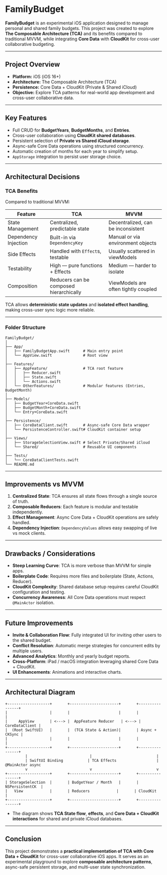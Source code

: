 # FamilyBudget

**FamilyBudget** is an experimental iOS application designed to manage personal and shared family budgets. This project was created to explore **The Composable Architecture (TCA)** and its benefits compared to traditional MVVM, while integrating **Core Data** with **CloudKit** for cross-user collaborative budgeting.

---

## Project Overview

- **Platform:** iOS (iOS 16+)
- **Architecture:** The Composable Architecture (TCA)
- **Persistence:** Core Data + CloudKit (Private & Shared iCloud)
- **Objective:** Explore TCA patterns for real-world app development and cross-user collaborative data.

---

## Key Features

- Full CRUD for **BudgetYears**, **BudgetMonths**, and **Entries**.
- Cross-user collaboration using **CloudKit shared databases**.
- Persistent selection of **Private vs Shared iCloud storage**.
- Async-safe Core Data operations using structured concurrency.
- Automatic creation of months for each year to simplify setup.
- `AppStorage` integration to persist user storage choice.

---

## Architectural Decisions

### TCA Benefits

Compared to traditional MVVM:

| Feature                         | TCA                                      | MVVM                                         |
|---------------------------------|-----------------------------------------|----------------------------------------------|
| State Management                | Centralized, predictable state          | Decentralized, can be inconsistent          |
| Dependency Injection            | Built-in via `DependencyKey`            | Manual or via environment objects           |
| Side Effects                    | Handled with `Effect`s, testable        | Usually scattered in viewModels             |
| Testability                     | High — pure functions + Effects         | Medium — harder to isolate                  |
| Composition                     | Reducers can be composed hierarchically| ViewModels are often tightly coupled        |

TCA allows **deterministic state updates** and **isolated effect handling**, making cross-user sync logic more reliable.

---

### Folder Structure

```
FamilyBudget/
│
├── App/
│   ├── FamilyBudgetApp.swift      # Main entry point
│   └── AppView.swift              # Root view
│
├── Features/
│   ├── AppFeature/                # TCA root feature
│   │   ├── Reducer.swift
│   │   ├── State.swift
│   │   └── Actions.swift
│   └── OtherFeatures/             # Modular features (Entries, BudgetMonth)
│
├── Models/
│   ├── BudgetYear+CoreData.swift
│   ├── BudgetMonth+CoreData.swift
│   └── Entry+CoreData.swift
│
├── Persistence/
│   ├── CoreDataClient.swift       # Async-safe Core Data wrapper
│   └── PersistenceController.swift# CloudKit container setup
│
├── Views/
│   ├── StorageSelectionView.swift # Select Private/Shared iCloud
│   └── Shared/                    # Reusable UI components
│
├── Tests/
│   └── CoreDataClientTests.swift
└── README.md
```

---

## Improvements vs MVVM

1. **Centralized State**: TCA ensures all state flows through a single source of truth.
2. **Composable Reducers**: Each feature is modular and testable independently.
3. **Effect Management**: Async Core Data + CloudKit operations are safely handled.
4. **Dependency Injection**: `DependencyValues` allows easy swapping of live vs mock clients.

---

## Drawbacks / Considerations

- **Steep Learning Curve**: TCA is more verbose than MVVM for simple apps.
- **Boilerplate Code**: Requires more files and boilerplate (State, Actions, Reducer).
- **CloudKit Complexity**: Shared database setup requires careful CloudKit configuration and testing.
- **Concurrency Awareness**: All Core Data operations must respect `@MainActor` isolation.

---

## Future Improvements

- **Invite & Collaboration Flow**: Fully integrated UI for inviting other users to the shared budget.
- **Conflict Resolution**: Automatic merge strategies for concurrent edits by multiple users.
- **Advanced Analytics**: Monthly and yearly budget reports.
- **Cross-Platform**: iPad / macOS integration leveraging shared Core Data + CloudKit.
- **UI Enhancements**: Animations and interactive charts.

---

## Architectural Diagram

```text
+-------------------+       +----------------------+       +----------------+
|                   |       |                      |       |                |
|     AppView       | <---> |  AppFeature Reducer   | <---> | CoreDataClient |
|  (Root SwiftUI)   |       |  (TCA State & Action)|       | Async + CKSync |
|                   |       |                      |       |                |
+-------------------+       +----------------------+       +----------------+
         |                            |                             |
         | SwiftUI Binding           | TCA Effects                  | @MainActor async
         v                            v                             v
+-------------------+       +----------------------+       +----------------+
| StorageSelection  |       | BudgetYear / Month   |       | NSPersistentCK  |
|   View            |       | Reducers            |       | CloudKit        |
+-------------------+       +----------------------+       +----------------+
```

- The diagram shows **TCA State flow**, **effects**, and **Core Data + CloudKit interactions** for shared and private iCloud databases.

---

## Conclusion

This project demonstrates a **practical implementation of TCA with Core Data + CloudKit** for cross-user collaborative iOS apps. It serves as an experimental playground to explore **composable architecture patterns**, async-safe persistent storage, and multi-user state synchronization.

